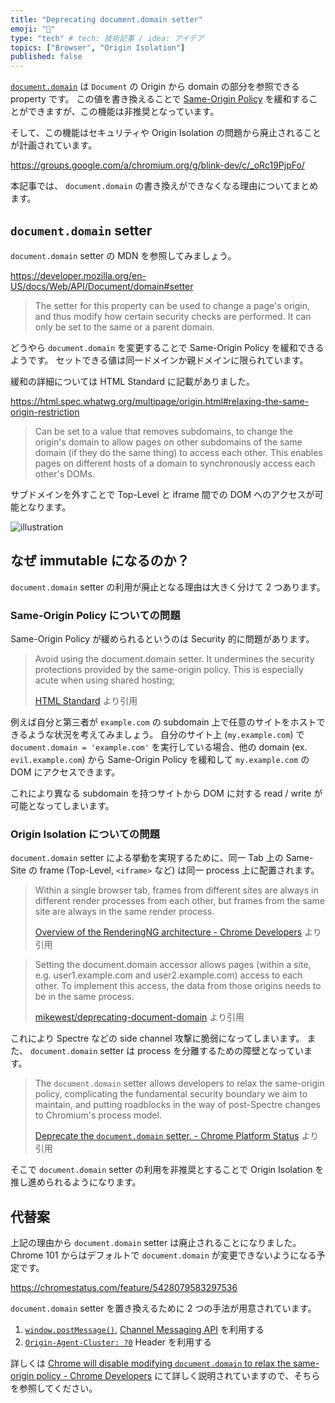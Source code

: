 ```yaml
---
title: "Deprecating document.domain setter"
emoji: "🚷"
type: "tech" # tech: 技術記事 / idea: アイデア
topics: ["Browser", "Origin Isolation"]
published: false
---
```


[`document.domain`](https://developer.mozilla.org/en-US/docs/Web/API/Document/domain) は `Document` の Origin から domain の部分を参照できる property です。
この値を書き換えることで [Same-Origin Policy](https://developer.mozilla.org/en-US/docs/Web/Security/Same-origin_policy) を緩和することができますが、この機能は非推奨となっています。

そして、この機能はセキュリティや Origin Isolation の問題から廃止されることが計画されています。

https://groups.google.com/a/chromium.org/g/blink-dev/c/_oRc19PjpFo/

本記事では、 `document.domain` の書き換えができなくなる理由についてまとめます。

## `document.domain` setter

`document.domain` setter の MDN を参照してみましょう。

https://developer.mozilla.org/en-US/docs/Web/API/Document/domain#setter

> The setter for this property can be used to change a page's origin, and thus modify how certain security checks are performed. It can only be set to the same or a parent domain.

どうやら `document.domain` を変更することで Same-Origin Policy を緩和できるようです。
セットできる値は同一ドメインか親ドメインに限られています。

緩和の詳細については HTML Standard に記載がありました。

https://html.spec.whatwg.org/multipage/origin.html#relaxing-the-same-origin-restriction

> Can be set to a value that removes subdomains, to change the origin's domain to allow pages on other subdomains of the same domain (if they do the same thing) to access each other. This enables pages on different hosts of a domain to synchronously access each other's DOMs.

サブドメインを外すことで Top-Level と iframe 間での DOM へのアクセスが可能となります。

![illustration](https://storage.googleapis.com/zenn-user-upload/b94912833e5f-20220123.png)

## なぜ immutable になるのか？

`document.domain` setter の利用が廃止となる理由は大きく分けて 2 つあります。

### Same-Origin Policy についての問題

Same-Origin Policy が緩められるというのは Security 的に問題があります。

> Avoid using the document.domain setter. It undermines the security protections provided by the same-origin policy. This is especially acute when using shared hosting;
>
> [HTML Standard](https://html.spec.whatwg.org/multipage/origin.html#relaxing-the-same-origin-restriction) より引用

例えば自分と第三者が `example.com` の subdomain 上で任意のサイトをホストできるような状況を考えてみましょう。
自分のサイト上 (`my.example.com`) で `document.domain = 'example.com'` を実行している場合、他の domain (ex. `evil.example.com`) から Same-Origin Policy を緩和して `my.example.com` の DOM にアクセスできます。

これにより異なる subdomain を持つサイトから DOM に対する read / write が可能となってしまいます。

### Origin Isolation についての問題

`document.domain` setter による挙動を実現するために、同一 Tab 上の Same-Site の frame (Top-Level, `<iframe>` など) は同一 process 上に配置されます。

> Within a single browser tab, frames from different sites are always in different render processes from each other, but frames from the same site are always in the same render process.
>
> [Overview of the RenderingNG architecture - Chrome Developers](https://developer.chrome.com/blog/renderingng-architecture/#cpu-processes) より引用

> Setting the document.domain accessor allows pages (within a site, e.g. user1.example.com and user2.example.com) access to each other. To implement this access, the data from those origins needs to be in the same process.
>
> [mikewest/deprecating-document-domain](https://github.com/mikewest/deprecating-document-domain#a-problem-and-a-solution) より引用

これにより Spectre などの side channel 攻撃に脆弱になってしまいます。
また、 `document.domain` setter は process を分離するための障壁となっています。

> The `document.domain` setter allows developers to relax the same-origin policy, complicating the fundamental security boundary we aim to maintain, and putting roadblocks in the way of post-Spectre changes to Chromium's process model.
>
> [Deprecate the `document.domain` setter. - Chrome Platform Status](https://chromestatus.com/feature/5428079583297536) より引用

そこで `document.domain` setter の利用を非推奨とすることで Origin Isolation を推し進められるようになります。

## 代替案

上記の理由から `document.domain` setter は廃止されることになりました。
Chrome 101 からはデフォルトで `document.domain` が変更できないようになる予定です。

https://chromestatus.com/feature/5428079583297536

`document.domain` setter を置き換えるために 2 つの手法が用意されています。

1. [`window.postMessage()`](https://developer.mozilla.org/en-US/docs/Web/API/Window/postMessage), [Channel Messaging API](https://developer.mozilla.org/en-US/docs/Web/API/Channel_Messaging_API) を利用する
2. [`Origin-Agent-Cluster: ?0`](https://web.dev/origin-agent-cluster/) Header を利用する

詳しくは [Chrome will disable modifying `document.domain` to relax the same-origin policy - Chrome Developers](https://developer.chrome.com/blog/immutable-document-domain/) にて詳しく説明されていますので、そちらを参照してください。
